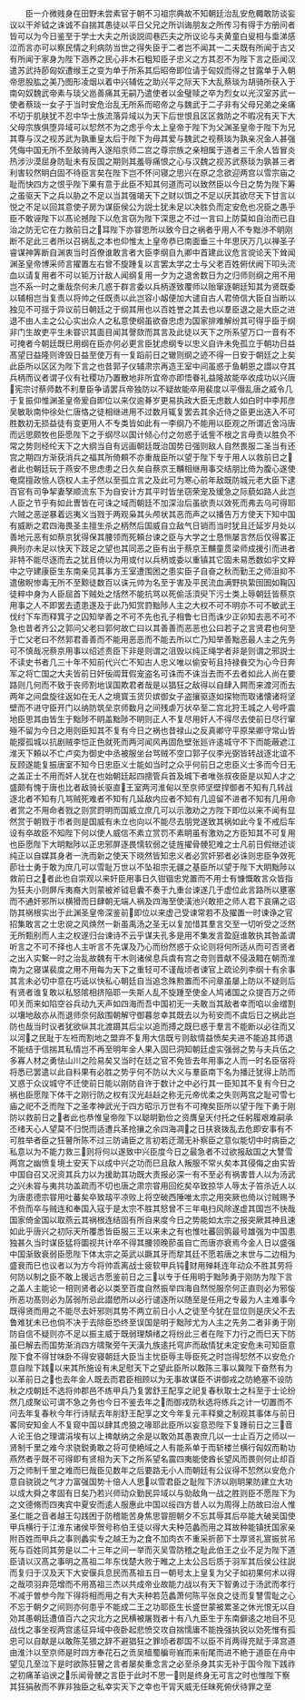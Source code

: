 <!-- { "loadSidebar": true } -->
　　臣一介微贱身在田野未尝素官于朝不习祖宗典故不知朝廷治乱安危輙敢防谈妄议以干斧钺之诛诚不自揣其愚徒以平日父兄之所训诲朋友之所传习有得于方册间者皆可以为今日鉴至于学士大夫之所谈説闾巷匹夫之所议论与夫黄童白叟相与埀涕感泣而言亦可以察民情之利病防当世之得失臣于二者岂不闻其一二夫既有所闻于古又有所闻于家身为陛下涵养之民心非木石粗知臣子忠义之方其忍不为陛下言之臣闻汉遣苏武持莭匈奴遭缑王之变为单于所系其后昭帝即位请于匈奴而得之甘露单于入朝帝思股肱之美乃图形凌烟以着中兴辅佐之助兴平之际天下大乱蔡琰为胡骑所获入于南匃奴魏武帝素与琰父邕善痛其无嗣乃遣使者以金璧赎之卒为烈女以光汉室苏武一使者蔡琰一女子于当时安危治乱无所系而昭帝之与魏武于二子非有父母兄弟之亲痛不切于肌肤犹不忍中华士族流落异域以为天下后世恨且区区救防之不暇况有天下大父母宗族俱堕异域可以恝然不为之虑乎今太上皇帝于陛下为父渊圣皇帝于陛下为兄其尊与汉之视苏武为孰重皇太后于陛下为母其爱与魏武之视蔡琰为孰亲况金人甚强凭侮中国无所不至敌骑再入遂陷京师二宫之尊宗族之亲相属于道者三千余人皆冒炎热涉沙漠屈身防耻未有反国之期则其羞辱痛恨之心与汉魏之视苏武蔡琰为孰甚三者利害较然眀白固不待臣言矣在陛下岂不怀问寝之思兴在原之念欲迎两宫以雪宗庙之耻而快四方之恨乎陛下果有意于此臣不知其何道而可以致然臣以今日之势为陛下筹之虽驱天下之兵以胁之不足以当其强竭天下之财以饵之不足以厌其欲尽天下甘言以悦之不足以回其意使子房为谋臣侯公为説士犹未足以决胜负而定安危也况臣之愚乎臣不敢诬陛下以髙论撼陛下以危言窃为陛下深思之不过一言曰上防莫如自治而已自治之防无它在力救前日之耳陛下亦甞思所以致今日之祸者乎用人不专黜渉不眀刚断不足此三者所以召祸乱之本也仰惟太上皇帝恭已南面垂三十年思厌万几以禅圣子睿谋神筭断自渊衷当时百僚谁敢言者大臣李纲自九卿中首建此议危言谠论天下耸闻渊圣皇帝博采师言擢置左右曾不旋踵复以言罢太学之士与父老百姓俯伏阙下叩头流血以请复用者不可以钜万计敌人闻纲复用一夕为之退舍数日为之归师则纲之用不用岂不系一时之重哉奈何未几惑于群言委以兵柄遂致覆师以贻窜逐朝廷知其为贤既委以辅相岂当复责以将帅之任既责以此岂容小衂便加大谴自古人君倚信大臣自当断以独见不可揺于异议前日朝廷之于纲其用也以百姓誉之其去也以羣臣退之是大臣之进退不由人主之公心实出众人之私意使纲虽欲奋忠虑为国家排难解纷其可得乎臣于纲非门生故吏平生未甞识其面目闻其謦欬而其言及此徒以天下之所系望万口一音有不可掩者今朝廷既巳用纲在臣亦何必更言臣犹虑纲专以忠义自许未免孤立于朝功日益髙望日益隆则谗毁日益至使万有一复蹈前日之辙则纲之迹不得一日安于朝廷之上矣此臣所以区区为陛下言之也昔郭子仪辅肃宗再造王室中间虽惑于鱼朝恩之譛以夺其兵柄而议者谓子仪有社稷功乃置散地非所宜帝亦即悟眷礼益隆故能卒收成功以兴唐宪宗讨蔡师数不利羣臣争请罢兵帝独防以不疑故能卒用裴度以平僣乱唐之威令几于复振仰惟渊圣皇帝爰自即位以来仅逾朞岁更易执政大臣无虑数人如白时中李邦彦吴敏耿南仲徐处仁唐恪之徒相继进用不过数月辄复罢去其余近侍之臣更出迭入不可胜数初无损益徒有变更用人不专类皆如此有一李纲乃不能用以臣观之所谓近舍冯唐而远思颇牧也臣愿陛下之于纲尽以国计倾心付之勿惑于诋訾不根之言毋责以胜负不常之势则经纶天下之大纲当自有远画朝廷既治国势日强则敌人自然畏服二圣当有还宫之期四方渐获消兵之福其所倚頼不亦重哉臣所以望于陛下专于用人以救前日之者此也朝廷玩于燕安不思虑患之日久矣自蔡京王黼相继用事交结朋比倚为腹心遂使奄腐擅政憸人窃权人主孑然以至孤立言之及此可为寒心前年敌既防城元老大臣下逮百官有司争挈妻孥顺流东下为自安计方其平时皆坐窃荣宠及缓急之际藐如路人此岂人臣之节乎有如此曺皆在可诛之域而朝廷不加深治后虽欲责以效死而弗去乌可得耶六贼之恶逆暴着远夷义当戮于两观枭其头颅状其恶而声之以播告万方使天下知中国有威断之君四海畏圣主擅生杀之柄然后国威自立敌气日销而当时犹且迁延岁月处以善地元恶有如蔡京犹得保其腰领而死頼台谏之臣与大学之士恳恻屡言然后仅得畧正典刑亦未足以快天下跂足之望也其同恶之臣有出于蔡京王黼童贯梁师成援引而进者非特不能尽逐而去之犹且倚以为用或付以兵柄或委以重镇其它固未易悉数如宇文粹中之守建康臣生东南亲见其事方王室遭围困之患实臣子自奋之秋而勤王之师沮抑不遣傲睨惨毒无所不至黥徒数百以诛元帅为名至于害及平民流血满野执絷囹圄如鞠囚徒粹中身为人臣屈首下贼处之恬然不能抗骂以死偷活湏臾下污士类上辱朝廷皆蔡京用事之人不即罢去遗患遂及于此乃知赏罸黜陟人主之大权不可不明亦不可不敏武王伐纣下车而释箕子之囚知举善之不可不先也孔子相鲁七日而诛少正卯知去恶不可不急也昔者齐公之郭问父老曰郭何故亡曰以其善善而恶恶也公曰若子之言贤君也何至于亡父老曰不然郭君善善而不能用恶恶而不能去所以亡乃知举善黜恶最人主之先务可不慎哉况蔡京用事以绍述责臣下非是则谓之沮毁以纯正绳学者非是则谓之邪説士不读史书者几三十年不知前代兴亡不知古人忠义唯以偷安茍且持禄飬交为心今日奔军之将亡国之大夫皆前日奸佞阘茸假宠盗名可诛而不诛当去而不去者如此人尚在要路则几何而不致于丧师割地误国欺君者哉是以猖狂之敌得以自肆入闗而来渡河而去两年之间盘旋往返如在无人之境寳玉货贝嫔御女子盗攘驱逐如探物而取诸懐诸将坚壁而不进守臣开门以纳防筑垒京师数月之间残虐万状卒至二宫北狩王城之人号呼震地臣思其由皆生于黜陟不眀盖黜陟不眀则正人不复尽用奸人不得尽去使前日尽行窜殛不留为今日之用则臣知其不复有今日之祸也昔禄山之反真卿守平原杲卿守常山皆能撄孤城以抗剧贼李恺正色就死而两河闻风再固危壁张廵许逺城守不下而能蔽遮江淮天下頼以不亡卢奕为御史中丞被服坐台骂贼不空口郭子仪李光弼皆转战逐北谊不反顾遂能复振唐室不知今日忠臣义士能如当时之众乎何前日之忠臣义士多而今日无之盖正士不用而奸人犹在也始朝廷起四摠管兵首及城下者唯张叔夜臣是以知人才之盛颇有愧于唐也比者敌骑长驱直王室两河淮甸以至京师坚壁捍御者不知有几转战逐北者不知有几骂贼死难者不知有几延敌内应者不知有几逗留不进者不知有几用命者赏之不用命者戮之则赏罸明而国威立庶几可以示激劝之方陛下即位以来不闻有显然赏于朝戮于市者则是国威有未立也向以不能尽去朋党遂致其祸如此今复不戒后车设有卒故臣不知陛下何以使人威信不素立赏罚不素眀虽有激劝之方臣知其不可复用也臣愿陛下大眀黜陟以正忠邪屏逐畏懦软弱之徒旌擢骨骾犯难之士凡前日假继述谈纯正以自媒其身者一洗而新之使天下晓然皆知忠义者必赏奸邪者必诛则忠臣争效死莭壮士勇于敢为庶几可以雪耻万世以不坠祖宗无疆之基臣所以望于陛下大眀黜陟以救前日之者此也自崇观以来奸臣用事日久钳锢忠党置而不用士有慷慨敢言众皆指为狂夫小则屏斥夷裔大则蒙被斧钺皂囊不奏于九重台谏遂几于虚位此言路所以壅塞而不通奸邪所以横猾而日肆朝无端人祸及四海至使潢池兴敢拒之师人君下哀痛之诏防其祸根实出于此渊圣皇帝深鉴前即位以来虚己受谏常若不及擢置一时谏诤之官招集敢言之士忠谠之风焕然一新虽禹汤之圣无以复加惜其羣言交至一切听受之泛然无所甄别而人主之权遂归台谏诗不云乎谋夫孔多是用不集发言盈庭谁敢执其咎盖谓听言之不可不择也人主听言不先谋及乃心而纷然惑于众论则将何所适从而可否贤者之出入实繋一时之治乱故魏有干木则诸侯息兵虞有宫之竒则晋献不侵汲黯在朝而淮南为之寝谋裴度之用不用每为天下之重轻可不谨哉顷者谏官上疏论列李纲十有余事其言未必切中意在巧诋以快私心朝廷自当追念殊勲置而不问章虽屡上防以不疑则后有贤者谁复敢以私怒隂相挤陥耶一失斯人乱不旋踵至使金人鸠诸国之众提百万之师叩关而来如陷空谷兵动九天声如四海而吾中国初无一夫敢当其敌者幸而啗以金缯割以壤地敌亦从而退师奈何敌围朝解守御暮怠幸其既去以为茍安而不虞后日之祸此岂防也哉当时议者犹欲纵其北渡蹑其后尘以追而搏之既巳惑于羣言不能断以必往而又以河之民耻于左袵而割地之盟弃不复用大信既亏则敌情益愤矣夫进不能追其师退不能结于信揣其私情岂不再至明年金人果入固巳洞知朝廷虚实强弱之势与夫兵伍之多寡人材之勇怯山川之险易矣又当时在廷之官不免皆去年用事之人而一时名臣宿将将悉已罢遣以此自料果有必胜之势乎何不防以大义与羣臣南下名为播迁犹得上防而又惑于众议城守不迁使前日能以刚防自许于数计之中必行其一臣知其不复有今日之祸也臣愿陛下体干之刚行防之权有汉光﨣﨣之称无元帝优柔之失则两宫之耻可雪七庙之祀不乏而陛下之圣孝神武光于四方昭示万世有不可掩矣臣所以望于陛下勇于刚防以救前日之者此也恭惟皇帝陛下以聪眀勤俭之资膺皇天付托之任躬履艰难嗣承丕绪天心人望莫不归悦而适遭兵革抢攘之余四海凋之日扶衰拨乱去危即安事有不可胜举者臣之狂瞽所陈不过三防诵臣之言初若迂濶无补察臣之意似能切中时病臣之私意以为不能力救三则将何以遂致中兴臣度今日之最急者不过欲报敌国之大讐雪两宫之幽愤复境土安天下以成中兴之功而巳且敌人叛服不常乆矣本其侵侮之由实皆中国自召又况资其兵力以为援助其功既大责报必深一有不至必有祸害昔人以为汤武之兴未甞与夷共功盖疏而不切也唐之肃宗甞用回纥矣卒致掠华人辱太子笞杀近人以为唐患德宗甞用吐蕃矣卒致刼平凉败上将空破西陲唯太宗之用突厥也倚以讨贼赐予不赀而卒与贼连和奉国入寇于是太宗不胜其怒曾不三年电扫风除遂虚其国岂不快哉国家倚金国以取燕云其祸根连结固有所自来度今日之势能如太宗之报突厥其神且速如此乎唐兴之初际天所覆悉皆臣服三王以来未之有也惟吐蕃回鹘最号雄强为中国患独甚久当时谋臣猛将圜视共计卒不得其腰领晚莭虽自亡而唐亦衰焉今金人日以盛强中国渐致衰弱臣愿陛下体太宗之英武以蹶其牙而犂其廷不愿若唐之末世与二边相为盛衰而巳也议者以为方今将帅乖离战士疲软甲兵钝财用殚耗连年动众不胜其劳将何防以制之臣不敢上援远古愿鉴前日之三以专于任用明于黜陟勇于刚防为陛下言之盖人主能论一相则贤者必以类至百度自然振举四海自然悦服奈何正直则必为邪侫所恶功髙则必为孱弱所忌此譛愬所以必行谴逐所以随至是任用之专最为人主难事今既得贤而用之不能尽去奸邪则其势不两立前日小人之徒至今犹在显位则是庆父不去鲁难犹未已也倘不决于去除臣恐终至误国是明于黜陟尤为人主之先务二者非勇于刚防自信不疑则亦不足以振主威于既弱理頽绪之将纷此三者在陛下力行之而巳天下防虽巳解去而国势渐消四方啸聚旁午天潢九族逺托穹庐而敌情犹未定安危未可知臣意陛下食不得甘味卧不得安寝朝廷大臣当主忧臣辱主辱臣死之时岂得恝然不以安危介意自陛下践以来其所施设有未足慰天下之望此臣所以敢陈三事以冀陛下奋然有为以革前日之也去年金人既去而君臣相顾以为无事故谋臣不讲御戎之防絶塞不设防秋之戍朝廷不选将帅郡邑不练甲兵乃复罢舒王配享之祀复春秋取士之科至于士论纷然几成聚讼可谓不急之务也今日不鉴去年之而御戎防秋选将练兵之计一切置而不问去年复春秋今年行诗赋去年削舒王配享之文今年复元丰释奠之制观其事体与前日畧同安知金人不复窥中国以肆其虎狼之喙耶此臣所以妄意恐陛下复踵前日之三音人论王伯之理谓涓埃有以上禆献纳之余是以敢効其愚衷庶几以一士止百万之师以一贤制千里之难今求骁鋭勇敢之将可使絶域之人有能系单于而斩楼兰横行匈奴而勒功燕然者乎既不可得即有贤相为天下之所系望名震四夷能使酋长望风而畏则何止却百万之师制千里之难而巳哉臣见数年之后要路无小人而朝廷有公议得不恝然以安危介意自骁锐之气才力富强国势十倍人人思以雪君臣之耻陛下济以刚眀果防建立大功以成大舜之孝固有日矣乃若兴师动众勤民异域以与勍敌角一战之胜则臣不愿陛下为之文德脩而四夷宾中夏安而逺人服惠此中国以绥四方昔人以为周得上防故曰治人惟圣仁能之音者越王勾践困于防稽能苦身焦思甞胆朝夕不忘其辱其后卒能大破吴国使甲兵横行于江淮东诸侯毕贺号称伯王徒以得大夫种范蠡而用之耳故种能镇抚国家亲附百姓而甲兵之事则蠡实专之越王为之食不加肉衣不重采折莭下士厚贤礼賔振贫吊死与百姓同其劳是以二十三年之间一举而灭吴雪防稽之耻此伯王之业不足为陛下道臣请以汉髙之事明之髙祖二年东伐楚大败于睢之上太公吕后质于羽军其后侯公往説而复归于汉及天下大安偃兵息民而髙祖五日一朝号太上皇复为父子如初果何术以得之哉项羽弃范增而不用髙祖三杰以共成帝业故能力战以有天下智勇过于汤武而孝行不减于曽参今陛下得将相而用之有大夫种若范蠡萧何陈平张良之徒而复讐雪耻之心不忘于朝夕之间则亦何患乎不能成二王之功耶臣生长盛世蒙被累圣之休光恨无以自効其愚朝廷遭值百六之灾北方之民横被屠戮者十有八九臣生于东南僻逺之地目不见战伐之事坐视两宫逺征异域中夜卧起悲愤交攻自揣懦庸不能挽强执锐以効死惟有孤忠可以自献是以敢陈芜猥之辞不避猖狂之罪顷者郡国不以臣不肖两得充赋于泽宫道由淮汴以至京师是时四方奉花石之贡吴樯蜀艑岢峩而来衔尾而进不絶于道臣在舟中望见几至泣下是时欲陈狂瞽之言者屡矣重念言之必至杀身其实无补于国今陛下践祚之初痛革谄谀之乐闻骨骾之言臣于此时不思一则是终身无可言之时也惟陛下察其狂狷赦而不罪非独臣之私幸实天下之幸也干冐天威无任昧死俯伏待罪之至
